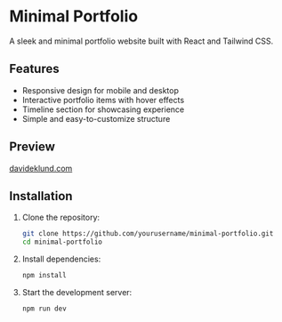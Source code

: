 # Minimal Portfolio

A sleek and minimal portfolio website built with React and Tailwind CSS.

## Features
- Responsive design for mobile and desktop
- Interactive portfolio items with hover effects
- Timeline section for showcasing experience
- Simple and easy-to-customize structure

## Preview
<a href="https://davideklund.com/" onclick="window.open(this.href, '_blank'); return false;">
  davideklund.com
</a>

## Installation

1. Clone the repository:
   ```sh
   git clone https://github.com/yourusername/minimal-portfolio.git
   cd minimal-portfolio
   ```
2. Install dependencies:
   ```sh
   npm install
   ```
3. Start the development server:
   ```sh
   npm run dev
   ```
